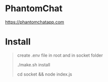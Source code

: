 # PhantomChat
https://phantomchatapp.com 

# Install
> create .env file in root and in socket folder
>
> ./make.sh install
>
> cd socket && node index.js
